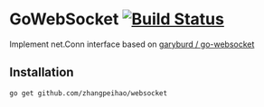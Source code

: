GoWebSocket [![Build Status](https://secure.travis-ci.org/zhangpeihao/gowebsocket.png)](http://travis-ci.org/zhangpeihao/gowebsocket)
======

Implement net.Conn interface based on [garyburd / go-websocket](https://github.com/garyburd/go-websocket)

## Installation

    go get github.com/zhangpeihao/websocket

